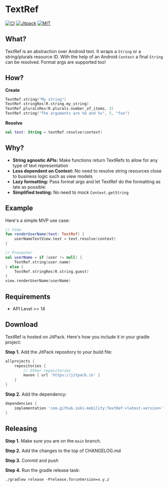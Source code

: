 # TextRef

[![CI](https://github.com/ioki-mobility/TextRef/actions/workflows/test-lib.yml/badge.svg)](https://github.com/ioki-mobility/TextRef/actions/workflows/test-lib.yml)
[![Jitpack](https://jitpack.io/v/ioki-mobility/TextRef.svg)](https://jitpack.io/#ioki-mobility/TextRef)
[![MIT](https://img.shields.io/badge/license-MIT-blue.svg)](https://github.com/ioki-mobility/TextRef/blob/master/LICENSE.md)

## What?

TextRef is an abstraction over Android text. It wraps a `String` or a string/plurals resource ID.
With the help of an Android `Context` a final `String` can be resolved. Format args are supported too!

## How?

**Create**
```kotlin
TextRef.string("My string")
TextRef.stringRes(R.string.my_string)
TextRef.pluralsRes(R.plurals.number_of_items, 3)
TextRef.string("The arguments are %d and %s", 5, "foo")
```

**Resolve**
```kotlin
val text: String = textRef.resolve(context)
```

## Why?

* **String agnostic APIs:** Make functions return TextRefs to allow for any type of text representation
* **Less dependent on Context:** No need to resolve string resources close to business logic such as view models
* **Lazy formatting:** Pass format args and let TextRef do the formatting as late as possible.
* **Simplified testing:** No need to mock `Context.getString`

## Example

Here's a simple MVP use case:

```kotlin
// View
fun renderUserName(text: TextRef) {
    userNameTextView.text = text.resolve(context)
}

// Presenter
val userName = if (user != null) {
    TextRef.string(user.name)
} else {
    TextRef.stringRes(R.string.guest)
}
view.renderUserName(userName)
```

## Requirements

* API Level >= 14

## Download

TextRef is hosted on JitPack. Here's how you include it in your gradle project:

**Step 1.** Add the JitPack repository to your build file:

```groovy
allprojects {
    repositories {
        // Other repositories
        maven { url 'https://jitpack.io' }
    }
}
```

**Step 2.** Add the dependency:

```groovy
dependencies {
    implementation 'com.github.ioki-mobility:TextRef:<latest-version>'
}
```

## Releasing

**Step 1.** Make sure you are on the `main` branch.

**Step 2.** Add the changes to the top of CHANGELOG.md

**Step 3.** Commit and push

**Step 4.** Run the gradle release task:

```
./gradlew release -Prelease.forceVersion=x.y.z
```
